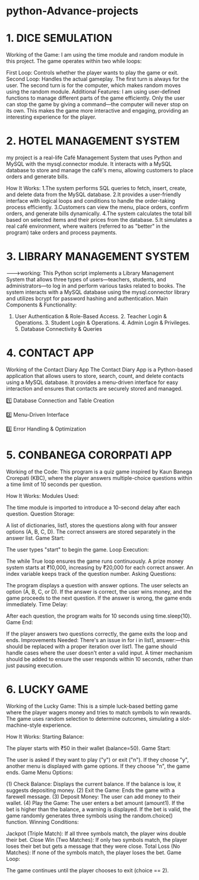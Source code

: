 # python-Advance-projects
# 1. DICE SEMULATION
Working of the Game:
I am using the time module and random module in this project. The game operates within two while loops:

First Loop:
Controls whether the player wants to play the game or exit.
Second Loop:
Handles the actual gameplay.
The first turn is always for the user.
The second turn is for the computer, which makes random moves using the random module.
Additional Features:
I am using user-defined functions to manage different parts of the game efficiently.
Only the user can stop the game by giving a command—the computer will never stop on its own.
This makes the game more interactive and engaging, providing an interesting experience for the player.
# 2. HOTEL MANAGEMENT SYSTEM

my project is a real-life Café Management System that uses Python and MySQL with the mysql.connector module. It interacts with a MySQL database to store and manage the café's menu, allowing customers to place orders and generate bills.

How It Works:
1.The system performs SQL queries to fetch, insert, create, and delete data from the MySQL database.
2.It provides a user-friendly interface with logical loops and conditions to handle the order-taking process efficiently.
3.Customers can view the menu, place orders, confirm orders, and generate bills dynamically.
4.The system calculates the total bill based on selected items and their prices from the database.
5.It simulates a real café environment, where waiters (referred to as "better" in the program) take orders and process payments.

# 3. LIBRARY MANAGEMENT SYSTEM
--->working: This Python script implements a Library Management System that allows three types of users—teachers, students, and administrators—to log in and perform various tasks related to books. The system interacts with a MySQL database using the mysql.connector library and utilizes bcrypt for password hashing and authentication.
Main Components & Functionality:
1. User Authentication & Role-Based Access. 2. Teacher Login & Operations. 3. Student Login & Operations. 4. Admin Login & Privileges. 5. Database Connectivity & Queries
# 4. CONTACT APP
Working of the Contact Diary App
The Contact Diary App is a Python-based application that allows users to store, search, count, and delete contacts using a MySQL database. It provides a menu-driven interface for easy interaction and ensures that contacts are securely stored and managed.

1️⃣ Database Connection and Table Creation

2️⃣ Menu-Driven Interface

3️⃣ Error Handling & Optimization

# 5. CONBANEGA CORORPATI APP
Working of the Code:
This program is a quiz game inspired by Kaun Banega Crorepati (KBC), where the player answers multiple-choice questions within a time limit of 10 seconds per question.

How It Works:
Modules Used:

The time module is imported to introduce a 10-second delay after each question.
Question Storage:

A list of dictionaries, list1, stores the questions along with four answer options (A, B, C, D).
The correct answers are stored separately in the answer list.
Game Start:

The user types "start" to begin the game.
Loop Execution:

The while True loop ensures the game runs continuously.
A prize money system starts at ₹10,000, increasing by ₹20,000 for each correct answer.
An index variable keeps track of the question number.
Asking Questions:

The program displays a question with answer options.
The user selects an option (A, B, C, or D).
If the answer is correct, the user wins money, and the game proceeds to the next question.
If the answer is wrong, the game ends immediately.
Time Delay:

After each question, the program waits for 10 seconds using time.sleep(10).
Game End:

If the player answers two questions correctly, the game exits the loop and ends.
Improvements Needed:
There's an issue in for i in list1, answer:—this should be replaced with a proper iteration over list1.
The game should handle cases where the user doesn't enter a valid input.
A timer mechanism should be added to ensure the user responds within 10 seconds, rather than just pausing execution.

# 6. LUCKY GAME
Working of the Lucky Game:
This is a simple luck-based betting game where the player wagers money and tries to match symbols to win rewards. The game uses random selection to determine outcomes, simulating a slot-machine-style experience.

How It Works:
Starting Balance:

The player starts with ₹50 in their wallet (balance=50).
Game Start:

The user is asked if they want to play ("y") or exit ("n").
If they choose "y", another menu is displayed with game options.
If they choose "n", the game ends.
Game Menu Options:

(1) Check Balance:
Displays the current balance.
If the balance is low, it suggests depositing money.
(2) Exit the Game:
Ends the game with a farewell message.
(3) Deposit Money:
The user can add money to their wallet.
(4) Play the Game:
The user enters a bet amount (amount1).
If the bet is higher than the balance, a warning is displayed.
If the bet is valid, the game randomly generates three symbols using the random.choice() function.
Winning Conditions:

Jackpot (Triple Match):
If all three symbols match, the player wins double their bet.
Close Win (Two Matches):
If only two symbols match, the player loses their bet but gets a message that they were close.
Total Loss (No Matches):
If none of the symbols match, the player loses the bet.
Game Loop:

The game continues until the player chooses to exit (choice == 2).


